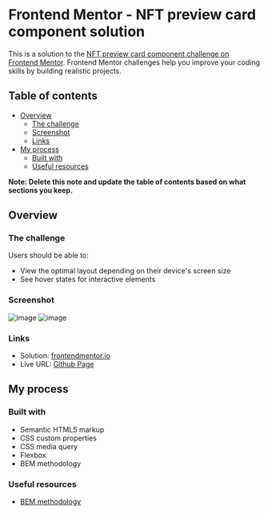 # Frontend Mentor - NFT preview card component solution

This is a solution to the [NFT preview card component challenge on Frontend Mentor](https://www.frontendmentor.io/challenges/nft-preview-card-component-SbdUL_w0U). Frontend Mentor challenges help you improve your coding skills by building realistic projects. 

## Table of contents

- [Overview](#overview)
  - [The challenge](#the-challenge)
  - [Screenshot](#screenshot)
  - [Links](#links)
- [My process](#my-process)
  - [Built with](#built-with)
  - [Useful resources](#useful-resources)

**Note: Delete this note and update the table of contents based on what sections you keep.**

## Overview

### The challenge

Users should be able to:

- View the optimal layout depending on their device's screen size
- See hover states for interactive elements

### Screenshot

![image](https://user-images.githubusercontent.com/2456818/154805990-b81f8aa3-da59-4346-9da0-685e94034965.png)
![image](https://user-images.githubusercontent.com/2456818/154805995-0b9e9add-884a-428c-803e-ecdaf1013d0e.png)


### Links

- Solution: [frontendmentor.io](https://www.frontendmentor.io/solutions/nft-preview-card-bem-media-query-flexbox-WcPFlXtEZ)
- Live URL: [Github Page](https://kosmonavtsv.github.io/nft-preview-card-component-main)

## My process

### Built with

- Semantic HTML5 markup
- CSS custom properties
- CSS media query
- Flexbox
- BEM methodology

### Useful resources

- [BEM methodology](https://en.bem.info/methodology/)
